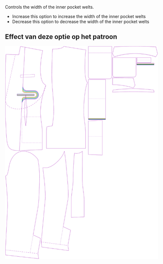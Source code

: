 
Controls the width of the inner pocket welts.

- Increase this option to increase the width of the inner pocket welts
- Decrease this option to decrease the width of the inner pocket welts

## Effect van deze optie op het patroon
![This image shows the effect of this option by superimposing several variants that have a different value for this option](jaeger_innerpocketweltheight_sample.svg "Effect of this option on the pattern")
